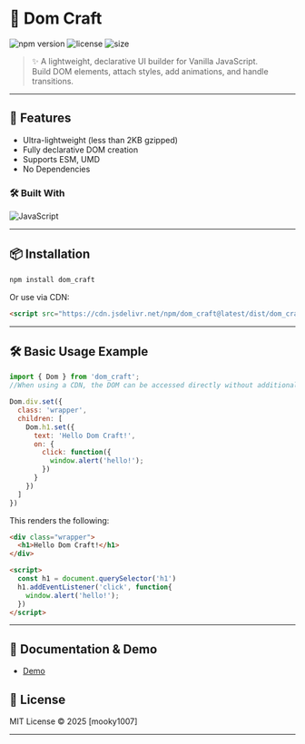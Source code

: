 # 📖 Dom Craft

![npm version](https://img.shields.io/npm/v/dom_craft.svg)
![license](https://img.shields.io/npm/l/dom_craft.svg)
![size](https://img.shields.io/bundlephobia/minzip/dom_craft)

> ✨ A lightweight, declarative UI builder for Vanilla JavaScript.  
> Build DOM elements, attach styles, add animations, and handle transitions.

---

## 🚀 Features
- Ultra-lightweight (less than 2KB gzipped)
- Fully declarative DOM creation
- Supports ESM, UMD
- No Dependencies

### 🛠 Built With
  ![JavaScript](https://img.shields.io/badge/-JavaScript-black?style=flat-square&logo=javascript)

---

## 📦 Installation
```bash
npm install dom_craft
```

Or use via CDN:
```html
<script src="https://cdn.jsdelivr.net/npm/dom_craft@latest/dist/dom_craft.umd.min.js"></script>
```

---

## 🛠 Basic Usage Example
```js
import { Dom } from 'dom_craft';
//When using a CDN, the DOM can be accessed directly without additional setup.

Dom.div.set({
  class: 'wrapper',
  children: [
    Dom.h1.set({
      text: 'Hello Dom Craft!',
      on: {
        click: function({
          window.alert('hello!');
        })
      }
    })
  ]
})
```

This renders the following:

```html
<div class="wrapper">
  <h1>Hello Dom Craft!</h1>
</div>

<script>
  const h1 = document.querySelector('h1')
  h1.addEventListener('click', function{
    window.alert('hello!');
  })
</script>
```

---

## 🔗 Documentation & Demo
- <a href="https://mooky1007.github.io/domBuilder/" target="_blank" rel="noopener noreferrer">Demo</a>
<!-- 
---

## 🛠 Development / Build
```bash
npm run build
```

### Build outputs:
| Format  | Path                               |
|---------|------------------------------------|
| UMD     | dist/dom_craft.umd.js             |
| ESM     | dist/dom_craft.esm.js             |
| Types   | dist/dom_craft.d.ts               |

---  -->

## 📜 License
MIT License © 2025 [mooky1007]

---